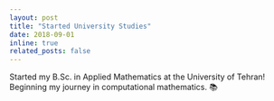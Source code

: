 ```yaml
---
layout: post
title: "Started University Studies"
date: 2018-09-01
inline: true
related_posts: false
---
```


Started my B.Sc. in Applied Mathematics at the University of Tehran! Beginning my journey in computational mathematics. 📚
